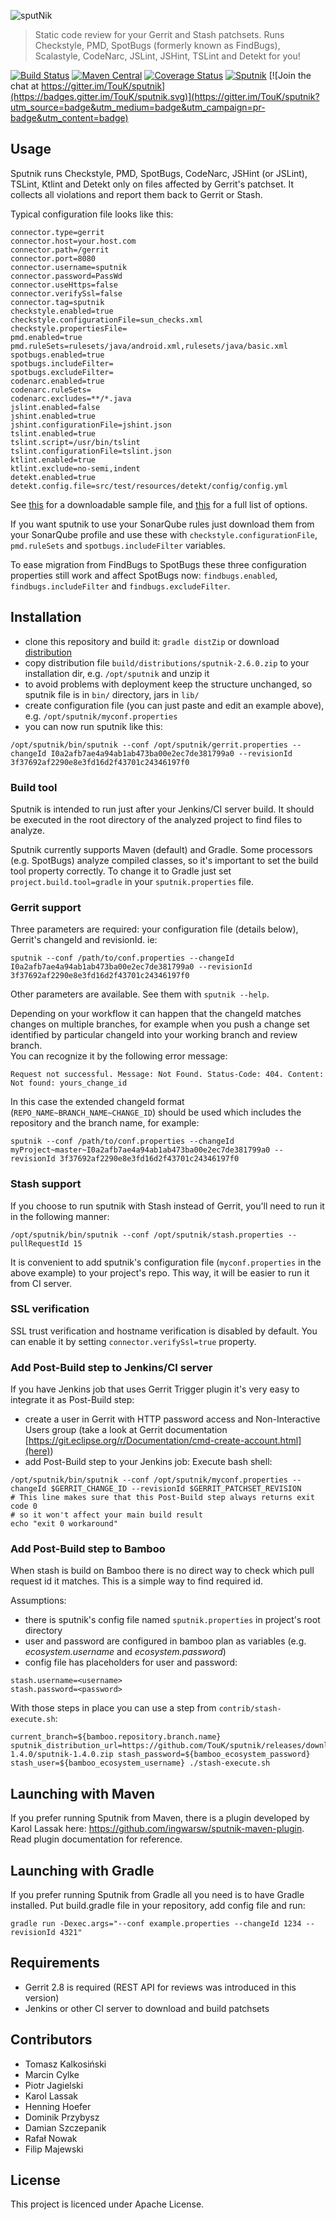 ![sputNik](http://touk.github.io/sputnik/images/logo-color-bgtransparent-small.png)

> Static code review for your Gerrit and Stash patchsets. Runs Checkstyle, PMD, SpotBugs (formerly known as FindBugs), Scalastyle, CodeNarc, JSLint, JSHint, TSLint and Detekt for you!

[![Build Status](https://img.shields.io/travis/TouK/sputnik/master.svg?style=flat-square)](https://travis-ci.org/TouK/sputnik)
[![Maven Central](https://maven-badges.herokuapp.com/maven-central/pl.touk/sputnik/badge.svg?style=flat-square)](https://maven-badges.herokuapp.com/maven-central/pl.touk/sputnik)
[![Coverage Status](https://img.shields.io/codecov/c/github/TouK/sputnik/master.svg?style=flat-square)](https://codecov.io/github/TouK/sputnik)
[![Sputnik](https://sputnik.ci/conf/badge)](https://sputnik.ci/app#/builds/TouK/sputnik)
[![Join the chat at https://gitter.im/TouK/sputnik](https://badges.gitter.im/TouK/sputnik.svg)](https://gitter.im/TouK/sputnik?utm_source=badge&utm_medium=badge&utm_campaign=pr-badge&utm_content=badge)

## Usage

Sputnik runs Checkstyle, PMD, SpotBugs, CodeNarc, JSHint (or JSLint), TSLint, Ktlint and Detekt only on files affected by Gerrit's patchset. It collects all violations and report them back to Gerrit or Stash.

Typical configuration file looks like this:

```properties
connector.type=gerrit
connector.host=your.host.com
connector.path=/gerrit
connector.port=8080
connector.username=sputnik
connector.password=PassWd
connector.useHttps=false
connector.verifySsl=false
connector.tag=sputnik
checkstyle.enabled=true
checkstyle.configurationFile=sun_checks.xml
checkstyle.propertiesFile=
pmd.enabled=true
pmd.ruleSets=rulesets/java/android.xml,rulesets/java/basic.xml
spotbugs.enabled=true
spotbugs.includeFilter=
spotbugs.excludeFilter=
codenarc.enabled=true
codenarc.ruleSets=
codenarc.excludes=**/*.java
jslint.enabled=false
jshint.enabled=true
jshint.configurationFile=jshint.json
tslint.enabled=true
tslint.script=/usr/bin/tslint
tslint.configurationFile=tslint.json
ktlint.enabled=true
ktlint.exclude=no-semi,indent
detekt.enabled=true
detekt.config.file=src/test/resources/detekt/config/config.yml
```

See [this](src/main/resources/example.properties) for a downloadable sample file, and [this](src/main/java/pl/touk/sputnik/configuration/GeneralOption.java) for a full list of options.

If you want sputnik to use your SonarQube rules just download them from your SonarQube profile and use these with `checkstyle.configurationFile`, `pmd.ruleSets` and `spotbugs.includeFilter` variables.

To ease migration from FindBugs to SpotBugs these three configuration properties still work and affect SpotBugs now: `findbugs.enabled`, `findbugs.includeFilter` and `findbugs.excludeFilter`.

## Installation

- clone this repository and build it: `gradle distZip` or download [distribution](https://github.com/TouK/sputnik/releases/download/sputnik-2.6.0/sputnik-2.6.0.zip)
- copy distribution file `build/distributions/sputnik-2.6.0.zip` to your installation dir, e.g. `/opt/sputnik` and unzip it
- to avoid problems with deployment keep the structure unchanged, so sputnik file is in `bin/` directory, jars in `lib/`
- create configuration file (you can just paste and edit an example above), e.g. `/opt/sputnik/myconf.properties`
- you can now run sputnik like this:
```
/opt/sputnik/bin/sputnik --conf /opt/sputnik/gerrit.properties --changeId I0a2afb7ae4a94ab1ab473ba00e2ec7de381799a0 --revisionId 3f37692af2290e8e3fd16d2f43701c24346197f0
```

### Build tool

Sputnik is intended to run just after your Jenkins/CI server build. It should be executed in the root directory of the analyzed project to find files to analyze.

Sputnik currently supports Maven (default) and Gradle. Some processors (e.g. SpotBugs) analyze compiled classes, so it's important to set
the build tool property correctly. To change it to Gradle just set `project.build.tool=gradle` in your `sputnik.properties` file.

### Gerrit support

Three parameters are required: your configuration file (details below), Gerrit's changeId and revisionId. ie:

```
sputnik --conf /path/to/conf.properties --changeId I0a2afb7ae4a94ab1ab473ba00e2ec7de381799a0 --revisionId 3f37692af2290e8e3fd16d2f43701c24346197f0
```

Other parameters are available. See them with `sputnik --help`.

Depending on your workflow it can happen that the changeId matches changes on multiple branches, for example when you push a change set identified by particular changeId into your working branch and review branch.\
You can recognize it by the following error message:

```
Request not successful. Message: Not Found. Status-Code: 404. Content: Not found: yours_change_id
```

In this case the extended changeId format (`REPO_NAME~BRANCH_NAME~CHANGE_ID`) should be used which includes the repository and the branch name, for example:

```
sputnik --conf /path/to/conf.properties --changeId myProject~master~I0a2afb7ae4a94ab1ab473ba00e2ec7de381799a0 --revisionId 3f37692af2290e8e3fd16d2f43701c24346197f0
```

### Stash support

If you choose to run sputnik with Stash instead of Gerrit, you'll need to run it in the following manner:

```
/opt/sputnik/bin/sputnik --conf /opt/sputnik/stash.properties --pullRequestId 15
```

It is convenient to add sputnik's configuration file (`myconf.properties` in the above example) to your
project's repo. This way, it will be easier to run it from CI server.

### SSL verification
SSL trust verification and hostname verification is disabled by default. You can enable it by setting `connector.verifySsl=true` property. 

### Add Post-Build step to Jenkins/CI server

If you have Jenkins job that uses Gerrit Trigger plugin it's very easy to integrate it as Post-Build step:

- create a user in Gerrit with HTTP password access and Non-Interactive Users group (take a look at Gerrit documentation [https://git.eclipse.org/r/Documentation/cmd-create-account.html](here))
- add Post-Build step to your Jenkins job: Execute bash shell:
```
/opt/sputnik/bin/sputnik --conf /opt/sputnik/myconf.properties --changeId $GERRIT_CHANGE_ID --revisionId $GERRIT_PATCHSET_REVISION
# This line makes sure that this Post-Build step always returns exit code 0
# so it won't affect your main build result
echo "exit 0 workaround"
```

### Add Post-Build step to Bamboo

When stash is build on Bamboo there is no direct way to check which pull
request id it matches. This is a simple way to find required id.

Assumptions:
- there is sputnik's config file named `sputnik.properties` in project's root directory
- user and password are configured in bamboo plan as variables (e.g.
  _ecosystem.username_ and _ecosystem.password_)
- config file has placeholders for user and password:
```properties
stash.username=<username>
stash.password=<password>
```

With those steps in place you can use a step from
`contrib/stash-execute.sh`:

```
current_branch=${bamboo.repository.branch.name} sputnik_distribution_url=https://github.com/TouK/sputnik/releases/download/sputnik-1.4.0/sputnik-1.4.0.zip stash_password=${bamboo_ecosystem_password} stash_user=${bamboo_ecosystem_username} ./stash-execute.sh
```

## Launching with Maven

If you prefer running Sputnik from Maven, there is a plugin developed by Karol Lassak here: https://github.com/ingwarsw/sputnik-maven-plugin. Read plugin documentation for reference.

## Launching with Gradle

If you prefer running Sputnik from Gradle all you need is to have Gradle installed.
Put build.gradle file in your repository, add config file and run:
```
gradle run -Dexec.args="--conf example.properties --changeId 1234 --revisionId 4321"
```

## Requirements

- Gerrit 2.8 is required (REST API for reviews was introduced in this version)
- Jenkins or other CI server to download and build patchsets

## Contributors

- Tomasz Kalkosiński
- Marcin Cylke
- Piotr Jagielski
- Karol Lassak
- Henning Hoefer
- Dominik Przybysz
- Damian Szczepanik
- Rafał Nowak
- Filip Majewski

## License

This project is licenced under Apache License.

